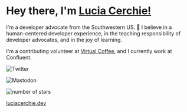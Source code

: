 

# Hey there, I'm [Lucia Cerchie!](http://luciacerchie.dev)

I'm a developer advocate from the Southwestern US. 🌵 I believe in a human-centered developer experience, in the teaching responsibility of developer advocates, and in the joy of learning.

I'm a contributing volunteer at [Virtual Coffee](https://virtualcoffee.io/), and I currently work at Confluent.

![Twitter](https://img.shields.io/twitter/follow/CerchieLucia?color=pink&logo=Twitter&logoColor=white&style=for-the-badge)

![Mastodon](https://img.shields.io/mastodon/follow/109309004805959767?color=pink&domain=https%3A%2F%2Fdata-folks.masto.host&logo=mastodon&style=for-the-badge)

![number of stars](https://img.shields.io/github/stars/Cerchie?color=pink&style=for-the-badge)

[luciacerchie.dev](http://luciacerchie.dev)

